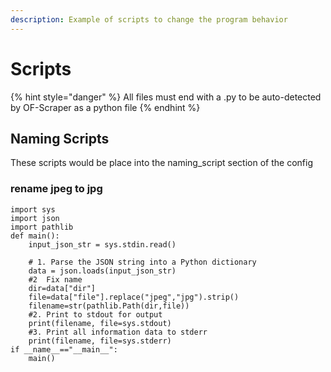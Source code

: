 ```yaml
---
description: Example of scripts to change the program behavior
---
```


# Scripts

{% hint style="danger" %}
All files must end with a .py to be auto-detected  by OF-Scraper as a python file
{% endhint %}

## Naming Scripts

These scripts would be place into the naming\_script section of the config

### rename jpeg to jpg

```
import sys
import json
import pathlib
def main():
    input_json_str = sys.stdin.read()

    # 1. Parse the JSON string into a Python dictionary
    data = json.loads(input_json_str)
    #2  Fix name
    dir=data["dir"]
    file=data["file"].replace("jpeg","jpg").strip()
    filename=str(pathlib.Path(dir,file))
    #2. Print to stdout for output
    print(filename, file=sys.stdout)
    #3. Print all information data to stderr
    print(filename, file=sys.stderr)
if __name__=="__main__":
    main()


```
